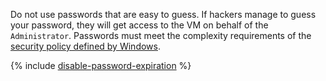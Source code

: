 Do not use passwords that are easy to guess. If hackers manage to guess your password, they will get access to the VM on behalf of the `Administrator`. Passwords must meet the complexity requirements of the [security policy defined by Windows](https://docs.microsoft.com/en-us/previous-versions/windows/it-pro/windows-server-2012-R2-and-2012/hh994562%28v%3dws.11%29).

{% include [disable-password-expiration](./disable-password-expiration.md) %}
